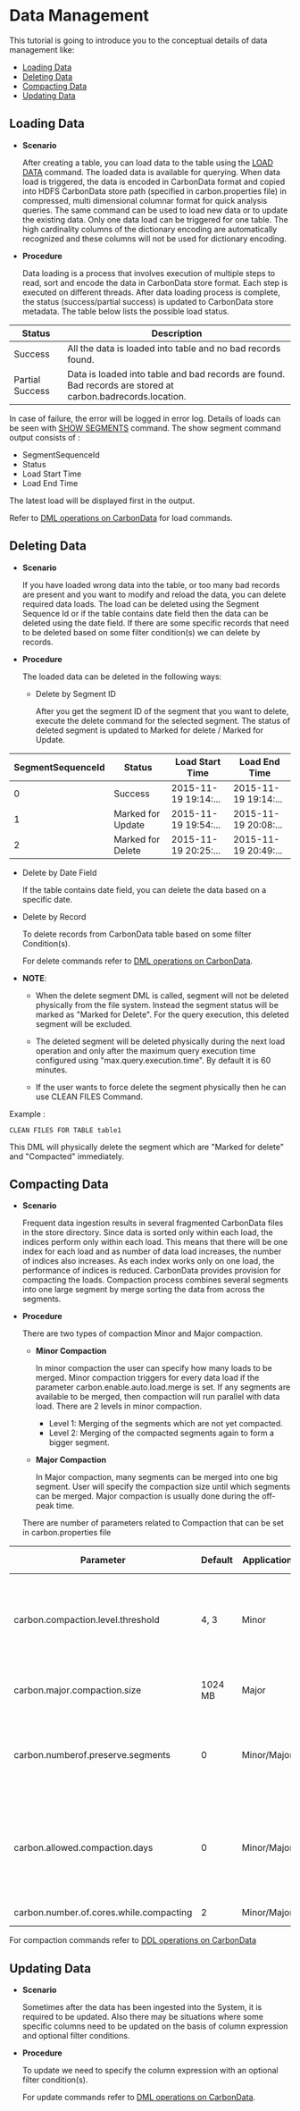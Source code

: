 <!--
    Licensed to the Apache Software Foundation (ASF) under one
    or more contributor license agreements.  See the NOTICE file
    distributed with this work for additional information
    regarding copyright ownership.  The ASF licenses this file
    to you under the Apache License, Version 2.0 (the
    "License"); you may not use this file except in compliance
    with the License.  You may obtain a copy of the License at

      http://www.apache.org/licenses/LICENSE-2.0

    Unless required by applicable law or agreed to in writing,
    software distributed under the License is distributed on an
    "AS IS" BASIS, WITHOUT WARRANTIES OR CONDITIONS OF ANY
    KIND, either express or implied.  See the License for the
    specific language governing permissions and limitations
    under the License.
-->

# Data Management
This tutorial is going to introduce you to the conceptual details of data management like:

* [Loading Data](#loading-data)
* [Deleting Data](#deleting-data)
* [Compacting Data](#compacting-data)
* [Updating Data](#updating-data)

## Loading Data

* **Scenario**

   After creating a table, you can load data to the table using the [LOAD DATA](dml-operation-on-carbondata.md) command. The loaded data is available for querying.
   When data load is triggered, the data is encoded in CarbonData format and copied into HDFS CarbonData store path (specified in carbon.properties file) 
   in compressed, multi dimensional columnar format for quick analysis queries. The same command can be used to load new data or to
   update the existing data. Only one data load can be triggered for one table. The high cardinality columns of the dictionary encoding are 
   automatically recognized and these columns will not be used for dictionary encoding.

* **Procedure**
  
   Data loading is a process that involves execution of multiple steps to read, sort and encode the data in CarbonData store format.
   Each step is executed on different threads. After data loading process is complete, the status (success/partial success) is updated to 
   CarbonData store metadata. The table below lists the possible load status.
   
   
| Status | Description |
|-----------------|------------------------------------------------------------------------------------------------------------|
| Success | All the data is loaded into table and no bad records found. |
| Partial Success | Data is loaded into table and bad records are found. Bad records are stored at carbon.badrecords.location. |
   
   In case of failure, the error will be logged in error log. Details of loads can be seen with [SHOW SEGMENTS](dml-operation-on-carbondata.md#show-segments) command. The show segment command output consists of :
   
   - SegmentSequenceId
   - Status
   - Load Start Time
   - Load End Time 
 
   The latest load will be displayed first in the output.
   
   Refer to [DML operations on CarbonData](dml-operation-on-carbondata.md) for load commands.
   
   
## Deleting Data  

* **Scenario**
   
   If you have loaded wrong data into the table, or too many bad records are present and you want to modify and reload the data, you can delete required data loads. 
   The load can be deleted using the Segment Sequence Id or if the table contains date field then the data can be deleted using the date field.
   If there are some specific records that need to be deleted based on some filter condition(s) we can delete by records.
   
* **Procedure** 

   The loaded data can be deleted in the following ways:
   
   * Delete by Segment ID
      
      After you get the segment ID of the segment that you want to delete, execute the delete command for the selected segment.
      The status of deleted segment is updated to Marked for delete / Marked for Update.
      
| SegmentSequenceId | Status            | Load Start Time      | Load End Time        |
|-------------------|-------------------|----------------------|----------------------|
| 0                 | Success           | 2015-11-19 19:14:... | 2015-11-19 19:14:... |
| 1                 | Marked for Update | 2015-11-19 19:54:... | 2015-11-19 20:08:... |
| 2                 | Marked for Delete | 2015-11-19 20:25:... | 2015-11-19 20:49:... |

   * Delete by Date Field
   
      If the table contains date field, you can delete the data based on a specific date.

   * Delete by Record

      To delete records from CarbonData table based on some filter Condition(s).
      
      For delete commands refer to [DML operations on CarbonData](dml-operation-on-carbondata.md).
      
   * **NOTE**:
    
     - When the delete segment DML is called, segment will not be deleted physically from the file system. Instead the segment status will be marked as "Marked for Delete". For the query execution, this deleted segment will be excluded.
     
     - The deleted segment will be deleted physically during the next load operation and only after the maximum query execution time configured using "max.query.execution.time". By default it is 60 minutes.
     
     - If the user wants to force delete the segment physically then he can use CLEAN FILES Command.
        
Example :
          
```
CLEAN FILES FOR TABLE table1
```

 This DML will physically delete the segment which are "Marked for delete" and "Compacted" immediately.

## Compacting Data
      
* **Scenario**
  
  Frequent data ingestion results in several fragmented CarbonData files in the store directory. Since data is sorted only within each load, the indices perform only within each 
  load. This means that there will be one index for each load and as number of data load increases, the number of indices also increases. As each index works only on one load, 
  the performance of indices is reduced. CarbonData provides provision for compacting the loads. Compaction process combines several segments into one large segment by merge sorting the data from across the segments.  
      
* **Procedure**

  There are two types of compaction Minor and Major compaction.
  
  - **Minor Compaction**
    
     In minor compaction the user can specify how many loads to be merged. Minor compaction triggers for every data load if the parameter carbon.enable.auto.load.merge is set. If any segments are available to be merged, then compaction will 
     run parallel with data load. There are 2 levels in minor compaction.
     
     - Level 1: Merging of the segments which are not yet compacted.
     - Level 2: Merging of the compacted segments again to form a bigger segment. 
  - **Major Compaction**
     
     In Major compaction, many segments can be merged into one big segment. User will specify the compaction size until which segments can be merged. Major compaction is usually done during the off-peak time. 
      
   There are number of parameters related to Compaction that can be set in carbon.properties file 
   
| Parameter | Default | Application | Description | Valid Values |
|-----------------------------------------|---------|-------------|--------------------------------------------------------------------------------------------------------------------------------------------------------------------------------------------------------------------------------------------------------------------------------------------------------------------|--------------|
| carbon.compaction.level.threshold | 4, 3 | Minor | This property is for minor compaction which decides how many segments to be merged. Example: If it is set as "2, 3", then minor compaction will be triggered for every 2 segments in level 1. 3 is the number of level 1 compacted segment which is further compacted to new segment in level 2. | NA |
| carbon.major.compaction.size | 1024 MB | Major | Major compaction size can be configured using this parameter. Sum of the segments which is below this threshold will be merged. | NA |
| carbon.numberof.preserve.segments | 0 | Minor/Major | This property configures number of segments to preserve from being compacted. Example: carbon.numberof.preserve.segments=2 then 2 latest segments will always be excluded from the compaction. No segments will be preserved by default. | 0-100 |
| carbon.allowed.compaction.days | 0 | Minor/Major | Compaction will merge the segments which are loaded within the specific number of days configured. Example: If the configuration is 2, then the segments which are loaded in the time frame of 2 days only will get merged. Segments which are loaded 2 days apart will not be merged. This is disabled by default. | 0-100 |
| carbon.number.of.cores.while.compacting | 2 | Minor/Major | Number of cores which is used to write data during compaction. | 0-100 |   
  
   For compaction commands refer to [DDL operations on CarbonData](ddl-operation-on-carbondata.md)

## Updating Data

* **Scenario**

    Sometimes after the data has been ingested into the System, it is required to be updated. Also there may be situations where some specific columns need to be updated
    on the basis of column expression and optional filter conditions.

* **Procedure**

    To update we need to specify the column expression with an optional filter condition(s).

    For update commands refer to [DML operations on CarbonData](dml-operation-on-carbondata.md).
